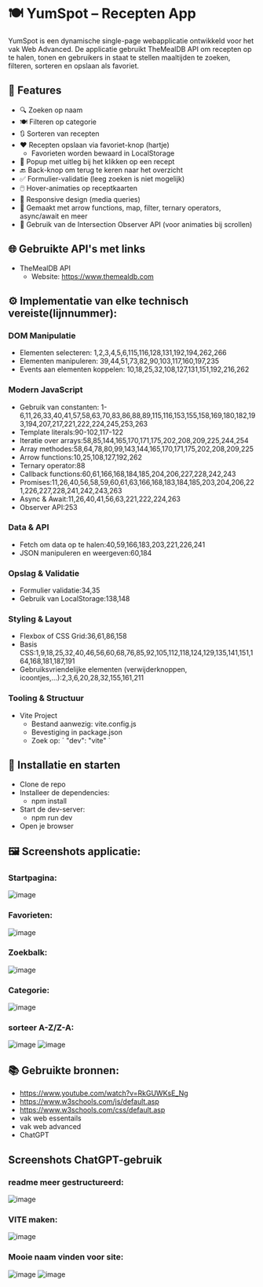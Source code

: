 # 🍽️ YumSpot – Recepten App
YumSpot is een dynamische single-page webapplicatie ontwikkeld voor het vak Web Advanced. De applicatie gebruikt TheMealDB API om recepten op te halen, tonen en gebruikers in staat te stellen maaltijden te zoeken, filteren, sorteren en opslaan als favoriet.
## 🔧 Features
- 🔍 Zoeken op naam
- 🍽️ Filteren op categorie
- 🔃 Sorteren van recepten
- ❤️ Recepten opslaan via favoriet-knop (hartje)
  * Favorieten worden bewaard in LocalStorage
- 🧾 Popup met uitleg bij het klikken op een recept
- 🔙 Back-knop om terug te keren naar het overzicht
- ✅ Formulier-validatie (leeg zoeken is niet mogelijk)
- 🖱️ Hover-animaties op receptkaarten
- 📱 Responsive design (media queries)
- 🧠 Gemaakt met arrow functions, map, filter, ternary operators, async/await en meer
- 👀 Gebruik van de Intersection Observer API (voor animaties bij scrollen)
## 🌐 Gebruikte API's met links
- TheMealDB API
   * Website: https://www.themealdb.com
## ⚙️ Implementatie van elke technisch vereiste(lijnnummer):
### DOM Manipulatie
- Elementen selecteren: 1,2,3,4,5,6,115,116,128,131,192,194,262,266
- Elementen manipuleren: 39,44,51,73,82,90,103,117,160,197,235
- Events aan elementen koppelen: 10,18,25,32,108,127,131,151,192,216,262
### Modern JavaScript
- Gebruik van constanten: 1-6,11,26,33,40,41,57,58,63,70,83,86,88,89,115,116,153,155,158,169,180,182,193,194,207,217,221,222,224,245,253,263
- Template literals:90-102,117-122
- Iteratie over arrays:58,85,144,165,170,171,175,202,208,209,225,244,254
- Array methodes:58,64,78,80,99,143,144,165,170,171,175,202,208,209,225
- Arrow functions:10,25,108,127,192,262
- Ternary operator:88
- Callback functions:60,61,166,168,184,185,204,206,227,228,242,243
- Promises:11,26,40,56,58,59,60,61,63,166,168,183,184,185,203,204,206,221,226,227,228,241,242,243,263
- Async & Await:11,26,40,41,56,63,221,222,224,263
- Observer API:253
### Data & API
- Fetch om data op te halen:40,59,166,183,203,221,226,241
- JSON manipuleren en weergeven:60,184
### Opslag & Validatie
- Formulier validatie:34,35
- Gebruik van LocalStorage:138,148
### Styling & Layout
- Flexbox of CSS Grid:36,61,86,158
- Basis CSS:1,9,18,25,32,40,46,56,60,68,76,85,92,105,112,118,124,129,135,141,151,164,168,181,187,191
- Gebruiksvriendelijke elementen (verwijderknoppen, icoontjes,...):2,3,6,20,28,32,155,161,211
### Tooling & Structuur
- Vite Project
  * Bestand aanwezig: vite.config.js
  * Bevestiging in package.json
  * Zoek op:
    ´ "dev": "vite" `



## 🚀 Installatie en starten
- Clone de repo
- Installeer de dependencies:
  * npm install
- Start de dev-server:
  * npm run dev
- Open je browser
  
 
## 🖼️ Screenshots applicatie:
### Startpagina:
![image](https://github.com/user-attachments/assets/35a14935-39db-4973-90a3-f03635901839) 
### Favorieten:
![image](https://github.com/user-attachments/assets/927560f3-1d8b-4dde-ad94-323ae9f87375)
### Zoekbalk:
![image](https://github.com/user-attachments/assets/58f4a61b-8391-4ede-ab56-94024f639aa2)
### Categorie:
![image](https://github.com/user-attachments/assets/73292b9c-3b18-4cbb-b6a0-d1c8eed2a23f)
### sorteer A-Z/Z-A:
![image](https://github.com/user-attachments/assets/2665bb0c-e086-42ae-a36d-e4fe65aa0c63)
![image](https://github.com/user-attachments/assets/3f122527-a456-4526-b887-0279f855b588)





## 📚 Gebruikte bronnen:
- https://www.youtube.com/watch?v=RkGUWKsE_Ng
- https://www.w3schools.com/js/default.asp
- https://www.w3schools.com/css/default.asp
- vak web essentails
- vak web advanced
- ChatGPT

## Screenshots ChatGPT-gebruik
### readme meer gestructureerd:
![image](https://github.com/user-attachments/assets/5da9b421-c5cd-4079-8d4a-6232efe9f6bb)
### VITE maken:
![image](https://github.com/user-attachments/assets/fbfafdfe-64f3-4069-a82f-9ec290e8e0b7)
### Mooie naam vinden voor site:
![image](https://github.com/user-attachments/assets/2430d66d-c736-47d1-a9f0-b4a9533bfa8c)
![image](https://github.com/user-attachments/assets/b12f525c-4c64-4632-9c86-45f0135c813d)






